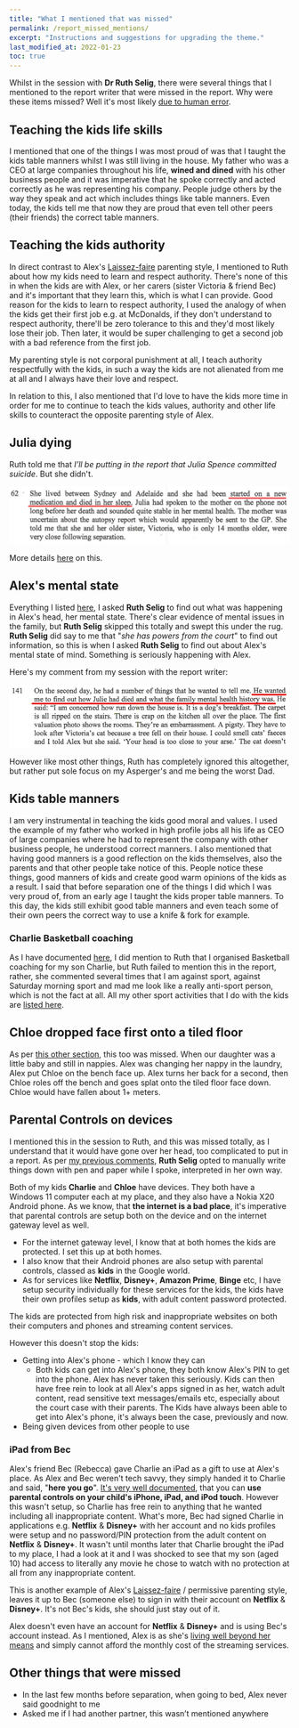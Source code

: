 ```yaml
---
title: "What I mentioned that was missed"
permalink: /report_missed_mentions/
excerpt: "Instructions and suggestions for upgrading the theme."
last_modified_at: 2022-01-23
toc: true
---
```

Whilst in the session with **Dr Ruth Selig**, there were several things that I mentioned to the report writer that were missed in the report. Why were these items missed? Well it's most likely [due to human error](/marcseparation/#accuracy-of-the-report).

## Teaching the kids life skills

I mentioned that one of the things I was most proud of was that I taught the kids table manners whilst I was still living in the house. My father who was a CEO at large companies throughout his life, **wined and dined** with his other business people and it was imperative that he spoke correctly and acted correctly as he was representing his company. People judge others by the way they speak and act which includes things like table manners. Even today, the kids tell me that now they are proud that even tell other peers (their friends) the correct table manners.

## Teaching the kids authority

In direct contrast to Alex's [Laissez-faire](/marcseparation/alex_parenting/#alexs-parenting-style) parenting style, I mentioned to Ruth about how my kids need to learn and respect authority. There's none of this in when the kids are with Alex, or her carers (sister Victoria & friend Bec) and it's important that they learn this, which is what I can provide. Good reason for the kids to learn to respect authority, I used the analogy of when the kids get their first job e.g. at McDonalds, if they don't understand to respect authority, there'll be zero tolerance to this and they'd most likely lose their job. Then later, it would be super challenging to get a second job with a bad reference from the first job. 

My parenting style is not corporal punishment at all, I teach authority respectfully with the kids, in such a way the kids are not alienated from me at all and I always have their love and respect. 

In relation to this, I also mentioned that I'd love to have the kids more time in order for me to continue to teach the kids values, authority and other life skills to counteract the opposite parenting style of Alex. 

## Julia dying

Ruth told me that *I’ll be putting in the report that Julia Spence committed suicide*. But she didn't. 

![](../blobs/missedmentions/report_juliadiedinhersleep.png)

More details [here](/marcseparation/julia_spence_mental_health/#what-the-report-writer-told-me-in-person) on this.

## Alex's mental state

Everything I listed [here](/marcseparation/alex_mental_health/), I asked **Ruth Selig** to find out what was happening in Alex's head, her mental state. There's clear evidence of mental issues in the family, but **Ruth Selig** skipped this totally and swept this under the rug. **Ruth Selig** did say to me that "*she has powers from the court*" to find out information, so this is when I asked **Ruth Selig** to find out about Alex's mental state of mind. Something is seriously happening with Alex. 

Here's my comment from my session with the report writer:

![](../blobs/missedmentions/report_family_mental_state.png)

However like most other things, Ruth has completely ignored this altogether, but rather put sole focus on my Asperger's and me being the worst Dad. 

## Kids table manners

I am very instrumental in teaching the kids good moral and values. I used the example of my father who worked in high profile jobs all his life as CEO of large companies where he had to represent the company with other business people, he understood correct manners. I also mentioned that having good manners is a good reflection on the kids themselves, also the parents and that other people take notice of this. People notice these things, good manners of kids and create good warm opinions of the kids as a result. I said that before separation one of the things I did which I was very proud of, from an early age I taught the kids proper table manners. To this day, the kids still exhibit good table manners and even teach some of their own peers the correct way to use a knife & fork for example.

### Charlie Basketball coaching

As I have documented [here](/marcseparation/dad_kids_sport/#charlie-basketball-coaching), I did mention to Ruth that I organised Basketball coaching for my son Charlie, but Ruth failed to mention this in the report, rather, she commented several times that I am against sport, against Saturday morning sport and mad me look like a really anti-sport person, which is not the fact at all. All my other sport activities that I do with the kids are [listed here](/marcseparation/dad_kids_sport/). 

## Chloe dropped face first onto a tiled floor

As per [this other section](/marcseparation/alex_mental_health/#chloe-dropped-face-first-onto-a-tiled-floor), this too was missed. When our daughter was a little baby and still in nappies. Alex was changing her nappy in the laundry, Alex put Chloe on the bench face up. Alex turns her back for a second, then Chloe roles off the bench and goes splat onto the tiled floor face down. Chloe would have fallen about 1+ meters.


## Parental Controls on devices

I mentioned this in the session to Ruth, and this was missed totally, as I understand that it would have gone over her head, too complicated to put in a report. As per [my previous comments](/marcseparation/#the-family-report---why-were-here), **Ruth Selig** opted to manually write things down with pen and paper while I spoke, interpreted in her own way.

Both of my kids **Charlie** and **Chloe** have devices. They both have a Windows 11 computer each at my place, and they also have a Nokia X20 Android phone. As we know, that **the internet is a bad place**, it's imperative that parental controls are setup both on the device and on the internet gateway level as well.

- For the internet gateway level, I know that at both homes the kids are protected. I set this up at both homes.
- I also know that their Android phones are also setup with parental controls, classed as **kids** in the Google world.
- As for services like **Netflix**, **Disney+**, **Amazon Prime**, **Binge** etc, I have setup security individually for these services for the kids, the kids have their own profiles setup as **kids**, with adult content password protected.

The kids are protected from high risk and inappropriate websites on both their computers and phones and streaming content services.

However this doesn't stop the kids:

- Getting into Alex's phone - which I know they can
  - Both kids can get into Alex's phone, they both know Alex's PIN to get into the phone. Alex has never taken this seriously. Kids can then have free rein to look at all Alex's apps signed in as her, watch adult content, read sensitive text messages/emails etc, especially about the court case with their parents. The Kids have always been able to get into Alex's phone, it's always been the case, previously and now. 
- Being given devices from other people to use
  
### iPad from Bec

Alex's friend Bec (Rebecca) gave Charlie an iPad as a gift to use at Alex's place. As Alex and Bec weren't tech savvy, they simply handed it to Charlie and said, "**here you go**". [It's very well documented](https://support.apple.com/en-us/HT2013040), that you can **use parental controls on your child's iPhone, iPad, and iPod touch**. However this wasn't setup, so Charlie has free rein to anything that he wanted including all inappropriate content. What's more, Bec had signed Charlie in applications e.g. **Netflix** & **Disney+** with her account and no kids profiles were setup and no password/PIN protection from the adult content on **Netflix** & **Disney+**. It wasn't until months later that Charlie brought the iPad to my place, I had a look at it and I was shocked to see that my son (aged 10) had access to literally any movie he chose to watch with no protection at all from any inappropriate content. 

This is another example of Alex's [Laissez-faire](/marcseparation/alex_parenting/#alexs-parenting-style) / permissive parenting style, leaves it up to Bec (someone else) to sign in with their account on **Netflix** & **Disney+**. It's not Bec's kids, she should just stay out of it. 

Alex doesn't even have an account for **Netflix** & **Disney+** and is using Bec's account instead. As I mentioned, Alex is as she's [living well beyond her means](/marcseparation/child_support/) and simply cannot afford the monthly cost of the streaming services. 

## Other things that were missed

- In the last few months before separation, when going to bed, Alex never said goodnight to me
- Asked me if I had another partner, this wasn’t mentioned anywhere
